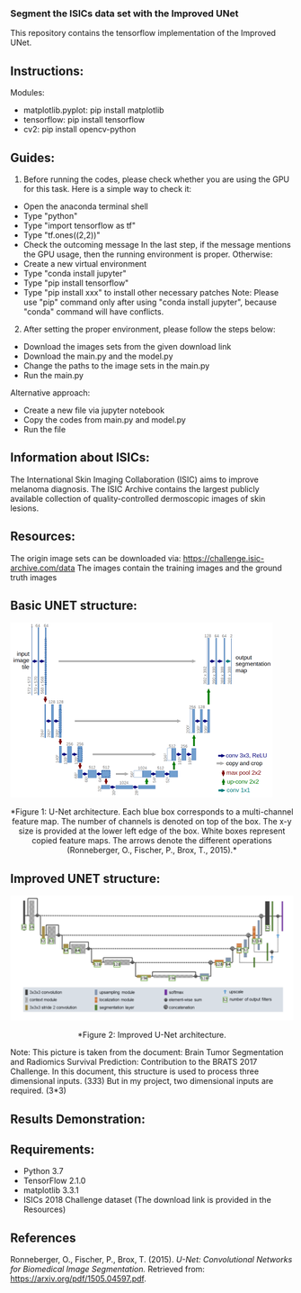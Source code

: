 ### Segment the ISICs data set with the Improved UNet
This repository contains the tensorflow implementation of the Improved UNet.

## Instructions:
Modules:
- matplotlib.pyplot: pip install matplotlib
- tensorflow: pip install tensorflow
- cv2: pip install opencv-python

## Guides:
1. Before running the codes, please check whether you are using the GPU for this task.
Here is a simple way to check it:
- Open the anaconda terminal shell
- Type "python"
- Type "import tensorflow as tf"
- Type "tf.ones((2,2))"
- Check the outcoming message
In the last step, if the message mentions the GPU usage, then the running environment is proper.
Otherwise:
- Create a new virtual environment
- Type "conda install jupyter"
- Type "pip install tensorflow"
- Type "pip install xxx" to install other necessary patches
Note: Please use "pip" command only after using "conda install jupyter", because "conda" command will have conflicts.

2. After setting the proper environment, please follow the steps below:
- Download the images sets from the given download link 
- Download the main.py and the model.py
- Change the paths to the image sets in the main.py
- Run the main.py

Alternative approach:
- Create a new file via jupyter notebook
- Copy the codes from main.py and model.py
- Run the file

## Information about ISICs:
The International Skin Imaging Collaboration (ISIC) aims to improve melanoma diagnosis. The ISIC Archive contains the largest publicly available collection of quality-controlled dermoscopic images of skin lesions.

## Resources: 
The origin image sets can be downloaded via: https://challenge.isic-archive.com/data
The images contain the training images and the ground truth images

## Basic UNET structure:
![](./u-net-architecture.png)

<p align="center"> 
*Figure 1: U-Net architecture. Each blue box corresponds to a multi-channel feature map. The number of channels is denoted on top of the box. The x-y size is provided at the lower left edge of the box. White boxes represent copied feature maps. The arrows denote the different operations (Ronneberger, O., Fischer, P., Brox, T., 2015).*
</p>

## Improved UNET structure:
![](./improvedunet.png)

<p align="center"> 
*Figure 2: Improved U-Net architecture. 
</p>

Note: This picture is taken from the document: Brain Tumor Segmentation and Radiomics Survival Prediction: Contribution to the BRATS 2017 Challenge.
In this document, this structure is used to process three dimensional inputs. (3*3*3) But in my project, two dimensional inputs are required. (3*3)

## Results Demonstration:

## Requirements:
- Python 3.7
- TensorFlow 2.1.0
- matplotlib 3.3.1
- ISICs 2018 Challenge dataset (The download link is provided in the Resources)

## References

Ronneberger, O., Fischer, P., Brox, T. (2015). *U-Net: Convolutional Networks for Biomedical Image Segmentation.* Retrieved from: https://arxiv.org/pdf/1505.04597.pdf.